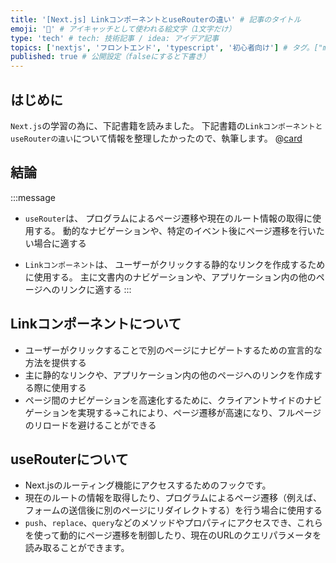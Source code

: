 ```yaml
---
title: '[Next.js] LinkコンポーネントとuseRouterの違い' # 記事のタイトル
emoji: '🛀' # アイキャッチとして使われる絵文字（1文字だけ）
type: 'tech' # tech: 技術記事 / idea: アイデア記事
topics: ['nextjs', 'フロントエンド', 'typescript', '初心者向け'] # タグ。["markdown", "rust", "aws"]のように指定する
published: true # 公開設定（falseにすると下書き）
---
```


## はじめに

`Next.js`の学習の為に、下記書籍を読みました。
下記書籍の`LinkコンポーネントとuseRouterの違い`について情報を整理したかったので、執筆します。
@[card](https://gihyo.jp/book/2024/978-4-297-14061-8)

## 結論

:::message
- `useRouter`は、
プログラムによるページ遷移や現在のルート情報の取得に使用する。
動的なナビゲーションや、特定のイベント後にページ遷移を行いたい場合に適する

- `Linkコンポーネント`は、
ユーザーがクリックする静的なリンクを作成するために使用する。
主に文書内のナビゲーションや、アプリケーション内の他のページへのリンクに適する
:::

## Linkコンポーネントについて
- ユーザーがクリックすることで別のページにナビゲートするための宣言的な方法を提供する
- 主に静的なリンクや、アプリケーション内の他のページへのリンクを作成する際に使用する
- ページ間のナビゲーションを高速化するために、クライアントサイドのナビゲーションを実現する->これにより、ページ遷移が高速になり、フルページのリロードを避けることができる

## useRouterについて
- Next.jsのルーティング機能にアクセスするためのフックです。
- 現在のルートの情報を取得したり、プログラムによるページ遷移（例えば、フォームの送信後に別のページにリダイレクトする）を行う場合に使用する
- `push`、`replace`、`query`などのメソッドやプロパティにアクセスでき、これらを使って動的にページ遷移を制御したり、現在のURLのクエリパラメータを読み取ることができます。
